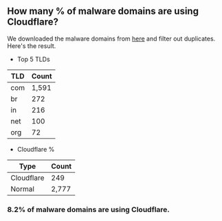 ## How many % of malware domains are using Cloudflare?


We downloaded the malware domains from [here](https://urlhaus.abuse.ch) and filter out duplicates.
Here's the result.


[//]: # (start replacement)


- Top 5 TLDs

| TLD | Count |
| --- | --- |
| com | 1,591 |
| br | 272 |
| in | 216 |
| net | 100 |
| org | 72 |


- Cloudflare %

| Type | Count |
| --- | --- |
| Cloudflare | 249 |
| Normal | 2,777 |


### 8.2% of malware domains are using Cloudflare.